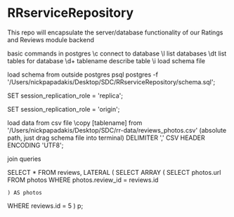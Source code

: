 # RRserviceRepository
This repo will encapsulate the server/database functionality of our Ratings and Reviews module backend

basic commands in postgres
\c connect to database
\l list databases
\dt list tables for database
\d+ tablename describe table
\i load schema file

load schema from outside postgres
psql postgres -f '/Users/nickpapadakis/Desktop/SDC/RRserviceRepository/schema.sql';

SET session_replication_role = 'replica';

SET session_replication_role = 'origin';

load data from csv file
\copy [tablename] from '/Users/nickpapadakis/Desktop/SDC/rr-data/reviews_photos.csv' (absolute path, just drag schema file into terminal) DELIMITER ',' CSV HEADER ENCODING 'UTF8';

join queries

  SELECT *
FROM reviews, LATERAL (
  SELECT ARRAY (
    SELECT photos.url
    FROM photos
    WHERE photos.review_id = reviews.id

    ) AS photos
WHERE reviews.id = 5
  ) p;

